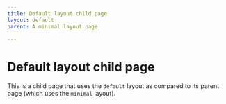 ```yaml
---
title: Default layout child page
layout: default
parent: A minimal layout page

---
```


# Default layout child page

This is a child page that uses the `default` layout as compared to its parent page (which uses the `minimal` layout).
